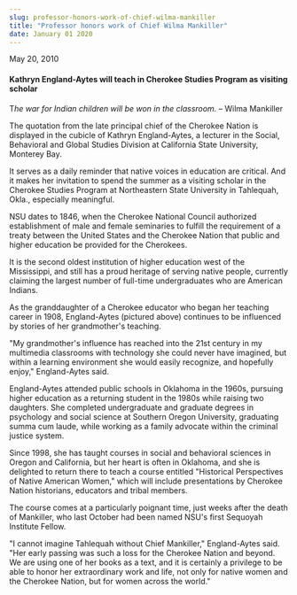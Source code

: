 ```yaml
---
slug: professor-honors-work-of-chief-wilma-mankiller
title: "Professor honors work of Chief Wilma Mankiller"
date: January 01 2020
---
```


 
<p>May 20, 2010</p>
<h4>
  Kathryn England-Aytes will teach in Cherokee Studies Program as visiting
  scholar
</h4>
<p>
  T<em>he war for Indian children will be won in the classroom.</em> – Wilma
  Mankiller
</p>
<p>
  The quotation from the late principal chief of the Cherokee Nation is
  displayed in the cubicle of Kathryn England-Aytes, a lecturer in the Social,
  Behavioral and Global Studies Division at California State University,
  Monterey Bay.
</p>
<p>
  It serves as a daily reminder that native voices in education are critical.
  And it makes her invitation to spend the summer as a visiting scholar in the
  Cherokee Studies Program at Northeastern State University in Tahlequah, Okla.,
  especially meaningful.
</p>
<p>
  NSU dates to 1846, when the Cherokee National Council authorized establishment
  of male and female seminaries to fulfill the requirement of a treaty between
  the United States and the Cherokee Nation that public and higher education be
  provided for the Cherokees.
</p>
<p>
  It is the second oldest institution of higher education west of the
  Mississippi, and still has a proud heritage of serving native people,
  currently claiming the largest number of full-time undergraduates who are
  American Indians.
</p>
<p>
  As the granddaughter of a Cherokee educator who began her teaching career in
  1908, England-Aytes (pictured above) continues to be influenced by stories of
  her grandmother's teaching.
</p>
<p>
  "My grandmother's influence has reached into the 21st century in my multimedia
  classrooms with technology she could never have imagined, but within a
  learning environment she would easily recognize, and hopefully enjoy,"
  England-Aytes said.
</p>
<p>
  England-Aytes attended public schools in Oklahoma in the 1960s, pursuing
  higher education as a returning student in the 1980s while raising two
  daughters. She completed undergraduate and graduate degrees in psychology and
  social science at Southern Oregon University, graduating summa cum laude,
  while working as a family advocate within the criminal justice system.
</p>
<p>
  Since 1998, she has taught courses in social and behavioral sciences in Oregon
  and California, but her heart is often in Oklahoma, and she is delighted to
  return there to teach a course entitled "Historical Perspectives of Native
  American Women," which will include presentations by Cherokee Nation
  historians, educators and tribal members.
</p>
<p>
  The course comes at a particularly poignant time, just weeks after the death
  of Mankiller, who last October had been named NSU's first Sequoyah Institute
  Fellow.
</p>
<p>
  "I cannot imagine Tahlequah without Chief Mankiller," England-Aytes said. "Her
  early passing was such a loss for the Cherokee Nation and beyond. We are using
  one of her books as a text, and it is certainly a privilege to be able to
  honor her extraordinary work and life, not only for native women and the
  Cherokee Nation, but for women across the world."
</p>
 
